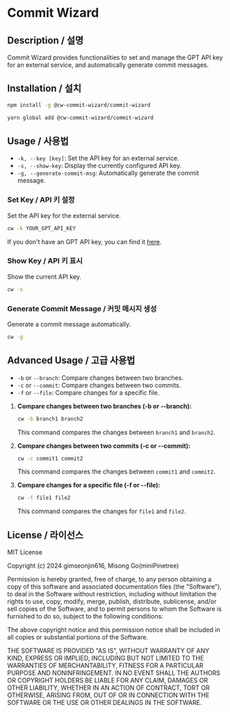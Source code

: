 # Commit Wizard

## Description / 설명

Commit Wizard provides functionalities to set and manage the GPT API key for an external service, 
and automatically generate commit messages.

## Installation / 설치

```bash
npm install -g @cw-commit-wizard/commit-wizard
```

```bash
yarn global add @cw-commit-wizard/commit-wizard
```

## Usage / 사용법

- `-k, --key [key]`: Set the API key for an external service.
- `-s, --show-key`: Display the currently configured API key.
- `-g, --generate-commit-msg`: Automatically generate the commit message.

### Set Key / API 키 설정

Set the API key for the external service.

```bash
cw -k YOUR_GPT_API_KEY
```
If you don't have an GPT API key, you can find it [here](https://platform.openai.com/account/api-keys).


### Show Key / API 키 표시

Show the current API key.

```bash
cw -s
```

### Generate Commit Message / 커밋 메시지 생성

Generate a commit message automatically.

```bash
cw -g
```

## Advanced Usage / 고급 사용법

- `-b` or `--branch`: Compare changes between two branches.
- `-c` or `--commit`: Compare changes between two commits.
- `-f` or `--file`: Compare changes for a specific file.


1. **Compare changes between two branches (-b or --branch):**
   ```bash
   cw -b branch1 branch2
   ```
   This command compares the changes between `branch1` and `branch2`.

2. **Compare changes between two commits (-c or --commit):**
   ```bash
   cw -c commit1 commit2
   ```
   This command compares the changes between `commit1` and `commit2`.

3. **Compare changes for a specific file (-f or --file):**
   ```bash
   cw -f file1 file2
   ```
   This command compares the changes for `file1` and `file2`.


## License / 라이선스

MIT License

Copyright (c) 2024 gimseonjin616, Misong Go(miniPinetree)

Permission is hereby granted, free of charge, to any person obtaining a copy
of this software and associated documentation files (the "Software"), to deal
in the Software without restriction, including without limitation the rights
to use, copy, modify, merge, publish, distribute, sublicense, and/or sell
copies of the Software, and to permit persons to whom the Software is
furnished to do so, subject to the following conditions:

The above copyright notice and this permission notice shall be included in all
copies or substantial portions of the Software.

THE SOFTWARE IS PROVIDED "AS IS", WITHOUT WARRANTY OF ANY KIND, EXPRESS OR
IMPLIED, INCLUDING BUT NOT LIMITED TO THE WARRANTIES OF MERCHANTABILITY,
FITNESS FOR A PARTICULAR PURPOSE AND NONINFRINGEMENT. IN NO EVENT SHALL THE
AUTHORS OR COPYRIGHT HOLDERS BE LIABLE FOR ANY CLAIM, DAMAGES OR OTHER
LIABILITY, WHETHER IN AN ACTION OF CONTRACT, TORT OR OTHERWISE, ARISING FROM,
OUT OF OR IN CONNECTION WITH THE SOFTWARE OR THE USE OR OTHER DEALINGS IN THE
SOFTWARE.
